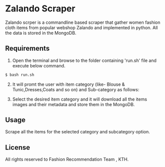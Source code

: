 Zalando Scraper
==========================
Zalando scrper is a commandline based scraper that gather women fashion cloth items from popular webshop Zalando and implemented in python. All the data is stored in the MongoDB.

Requirements 
-----
1. Open the terminal and browse to the folder containing 'run.sh' file and execute below command.
```bash
$ bash run.sh
```

2. It will promt the user with item category (like- Blouse & Tunic,Dresses,Coats and so on) and Sub-category as follows:


3. Select the desired item category and it will download all the items images and their metadata and store them in the MongoDB. 


Usage
-----
Scrape all the items for the  selected category and subcategory option. 




License
-------
All rights reserved to Fashion Recommendation Team , KTH.